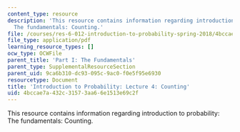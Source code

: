 ```yaml
---
content_type: resource
description: 'This resource contains information regarding introduction to probability:
  The fundamentals: Counting.'
file: /courses/res-6-012-introduction-to-probability-spring-2018/4bccae7a432c31573aa66e1513e69c2f_MITRES_6_012S18_L04AS.pdf
file_type: application/pdf
learning_resource_types: []
ocw_type: OCWFile
parent_title: 'Part I: The Fundamentals'
parent_type: SupplementalResourceSection
parent_uid: 9ca6b310-dc93-095c-9ac0-f0e5f95e6930
resourcetype: Document
title: 'Introduction to Probability: Lecture 4: Counting'
uid: 4bccae7a-432c-3157-3aa6-6e1513e69c2f
---
```

This resource contains information regarding introduction to probability: The fundamentals: Counting.

